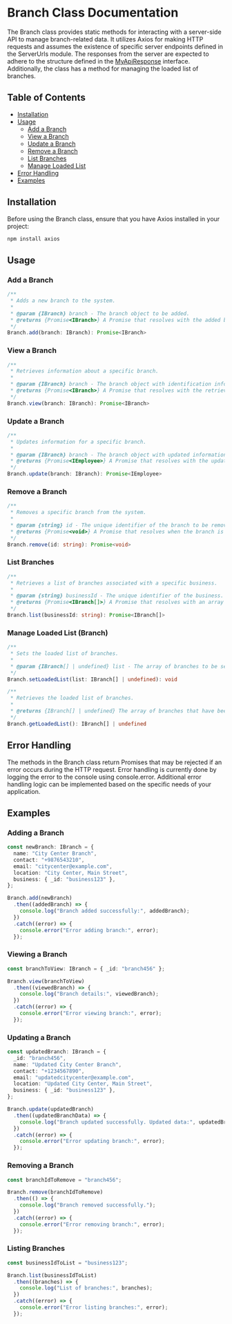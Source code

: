 # Branch Class Documentation
The Branch class provides static methods for interacting with a server-side API to manage branch-related data. It utilizes Axios for making HTTP requests and assumes the existence of specific server endpoints defined in the ServerUrls module. The responses from the server are expected to adhere to the structure defined in the [MyApiResponse](./unified-response.md) interface. Additionally, the class has a method for managing the loaded list of branches.

## Table of Contents
 - [Installation](#installation)
 - [Usage](#usage)
    - [Add a Branch](#add-a-branch)
    - [View a Branch](#view-a-branch)
    - [Update a Branch](#update-a-branch)
    - [Remove a Branch](#remove-a-branch)
    - [List Branches](#list-branches)
    - [Manage Loaded List](#manage-loaded-list-branch)
 - [Error Handling](#error-handling)
 - [Examples](#examples)
## Installation
Before using the Branch class, ensure that you have Axios installed in your project:

```bash
npm install axios
```
## Usage
### Add a Branch
```typescript
/**
 * Adds a new branch to the system.
 *
 * @param {IBranch} branch - The branch object to be added.
 * @returns {Promise<IBranch>} A Promise that resolves with the added branch's data.
 */
Branch.add(branch: IBranch): Promise<IBranch>
```
### View a Branch
```typescript
/**
 * Retrieves information about a specific branch.
 *
 * @param {IBranch} branch - The branch object with identification information.
 * @returns {Promise<IBranch>} A Promise that resolves with the retrieved branch's data.
 */
Branch.view(branch: IBranch): Promise<IBranch>
```
### Update a Branch
```typescript
/**
 * Updates information for a specific branch.
 *
 * @param {IBranch} branch - The branch object with updated information.
 * @returns {Promise<IEmployee>} A Promise that resolves with the updated branch's data.
 */
Branch.update(branch: IBranch): Promise<IEmployee>
```
### Remove a Branch
```typescript
/**
 * Removes a specific branch from the system.
 *
 * @param {string} id - The unique identifier of the branch to be removed.
 * @returns {Promise<void>} A Promise that resolves when the branch is successfully removed.
 */
Branch.remove(id: string): Promise<void>
```
### List Branches
```typescript
/**
 * Retrieves a list of branches associated with a specific business.
 *
 * @param {string} businessId - The unique identifier of the business.
 * @returns {Promise<IBranch[]>} A Promise that resolves with an array of branches associated with the business.
 */
Branch.list(businessId: string): Promise<IBranch[]>
```
### Manage Loaded List (Branch)
```typescript
/**
 * Sets the loaded list of branches.
 *
 * @param {IBranch[] | undefined} list - The array of branches to be set as the loaded list.
 */
Branch.setLoadedList(list: IBranch[] | undefined): void

/**
 * Retrieves the loaded list of branches.
 *
 * @returns {IBranch[] | undefined} The array of branches that have been loaded.
 */
Branch.getLoadedList(): IBranch[] | undefined
```
## Error Handling
The methods in the Branch class return Promises that may be rejected if an error occurs during the HTTP request. Error handling is currently done by logging the error to the console using console.error. Additional error handling logic can be implemented based on the specific needs of your application.

## Examples
### Adding a Branch
```typescript
const newBranch: IBranch = {
  name: "City Center Branch",
  contact: "+9876543210",
  email: "citycenter@example.com",
  location: "City Center, Main Street",
  business: { _id: "business123" },
};

Branch.add(newBranch)
  .then((addedBranch) => {
    console.log("Branch added successfully:", addedBranch);
  })
  .catch((error) => {
    console.error("Error adding branch:", error);
  });
```
### Viewing a Branch
```typescript
const branchToView: IBranch = { _id: "branch456" };

Branch.view(branchToView)
  .then((viewedBranch) => {
    console.log("Branch details:", viewedBranch);
  })
  .catch((error) => {
    console.error("Error viewing branch:", error);
  });
```
### Updating a Branch
```typescript
const updatedBranch: IBranch = {
  _id: "branch456",
  name: "Updated City Center Branch",
  contact: "+1234567890",
  email: "updatedcitycenter@example.com",
  location: "Updated City Center, Main Street",
  business: { _id: "business123" },
};

Branch.update(updatedBranch)
  .then((updatedBranchData) => {
    console.log("Branch updated successfully. Updated data:", updatedBranchData);
  })
  .catch((error) => {
    console.error("Error updating branch:", error);
  });
```
### Removing a Branch
```typescript
const branchIdToRemove = "branch456";

Branch.remove(branchIdToRemove)
  .then(() => {
    console.log("Branch removed successfully.");
  })
  .catch((error) => {
    console.error("Error removing branch:", error);
  });
```
### Listing Branches
```typescript
const businessIdToList = "business123";

Branch.list(businessIdToList)
  .then((branches) => {
    console.log("List of branches:", branches);
  })
  .catch((error) => {
    console.error("Error listing branches:", error);
  });
```



